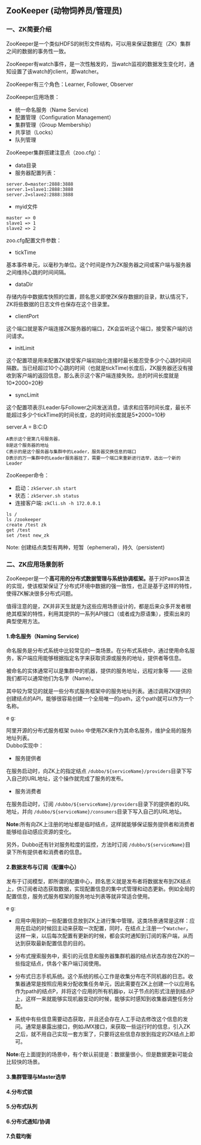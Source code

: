 ## ZooKeeper (动物饲养员/管理员)

### **一、ZK简要介绍**

ZooKeeper是一个类似HDFS的树形文件结构，可以用来保证数据在（ZK）集群之间的数据的事务性一致。

ZooKeeper有watch事件，是一次性触发的，当watch监视的数据发生变化时，通知设置了该watch的client，即watcher。

ZooKeeper有三个角色：Learner, Follower, Observer

ZooKeeper应用场景：
- 统一命名服务（Name Service)
- 配置管理（Configuration Management）
- 集群管理（Group Membership）
- 共享锁（Locks）
- 队列管理

ZooKeeper集群搭建注意点（zoo.cfg）：
- data目录
- 服务器配置列表：
```
server.0=master:2888:3888
server.1=slave1:2888:3888
server.2=slave2:2888:3888
```
- myid文件
```
master => 0
slave1 => 1
slave2 => 2
```

zoo.cfg配置文件参数：
- tickTime

基本事件单元，以毫秒为单位。这个时间是作为ZK服务器之间或客户端与服务器之间维持心跳的时间间隔。

- dataDir

存储内存中数据库快照的位置，顾名思义即使ZK保存数据的目录，默认情况下，ZK将些数据的日志文件也保存在这个目录里。

- clientPort

这个端口就是客户端连接ZK服务器的端口，ZK会监听这个端口，接受客户端的访问请求。

- initLimit

这个配置项是用来配置ZK接受客户端初始化连接时最长能忍受多少个心跳时间间隔数。当已经超过10个心跳的时间（也就是tickTime)长度后，ZK服务器还没有接收到客户端的返回信息，那么表示这个客户端连接失败。总的时间长度就是10*2000=20秒

- syncLimit

这个配置项表示Leader与Follower之间发送消息，请求和应答时间长度，最长不能超过多少个tickTime的时间长度，总的时间长度就是5*2000=10秒

server.A = B:C:D
```
A表示这个是第几号服务器，
B是这个服务器的地址
C表示的是这个服务器与集群中的Leader，服务器交换信息的端口
D表示的万一集群中的Leader服务器挂了，需要一个端口来重新进行选举，选出一个新的Leader
```

ZooKeeper命令：
- 启动：``` zkServer.sh start ```
- 状态：``` zkServer.sh status ```
- 连接客户端: ``` zkCli.sh -h 172.0.0.1 ```
```
ls /
ls /zookeeper
create /test zk
get /test
set /test new_zk
```

Note: 创建结点类型有两种，短暂（ephemeral)，持久（persistent)

### **二、ZK应用场景剖析**

ZooKeeper是一个<strong>高可用的分布式数据管理与系统协调框架。</strong>基于对Paxos算法的实现，使该框架保证了分布式环境中数据的强一致性，也正是基于这样的特性，使得ZK解决很多分布式问题。

值得注意的是，ZK并非天生就是为这些应用场景设计的，都是后来众多开发者根绝其框架的特性，利用其提供的一系列API接口（或者成为原语集），摸索出来的典型使用方法。

#### **1.命名服务（Naming Service)**

命名服务是分布式系统中比较常见的一类场景。在分布式系统中，通过使用命名服务，客户端应用能够根据指定名字来获取资源或服务的地址，提供者等信息。

被命名的实体通常可以是集群中的机器，提供的服务地址，远程对象等 —— 这些我们都可以通常他们为名字（Name）。

其中较为常见的就是一些分布式服务框架中的服务地址列表。通过调用ZK提供的创建结点的API，能够很容易创建一个全局唯一的path，这个path就可以作为一个名称。

e g:

阿里开源的分布式服务框架 ` Dubbo ` 中使用ZK来作为其命名服务，维护全局的服务地址列表。<br/>
Dubbo实现中：<br/>
- 服务提供者

在服务启动时，向ZK上的指定结点 ` /dubbo/${serviceName}/providers `目录下写入自己的URL地址，这个操作就完成了服务的发布。

- 服务消费者

在服务启动时，订阅 ` /dubbo/${serviceName}/providers `目录下的提供者的URL地址，并向 ` /dubbo/${serviceName}/consumers `目录下写入自己的URL地址。

<strong>Note:</strong>所有向ZK上注册的地址都是临时结点，这样就能够保证服务提供者和消费者能够给自动感应资源的变化。<br/>

另外，Dubbo还有针对服务粒度的监控，方法时订阅 ` /dubbo/${serviceName} `目录下所有提供者和消费者的信息。

#### **2.数据发布与订阅（配置中心）**

发布于订阅模型，即所谓的配置中心，顾名思义就是发布者将数据发布到ZK结点上，供订阅者动态获取数据，实现配置信息的集中式管理和动态更新。例如全局的配置信息，服务式服务框架的服务地址列表等就非常适合使用。

e g:

- 应用中用到的一些配置信息放到ZK上进行集中管理。这类场景通常是这样：应用在启动的时候回主动来获取一次配置，同时，在结点上注册一个` Watcher `，这样一来，以后每次配置有更新的时候，都会实时通知到订阅的客户端，从而达到获取最新配置信息的目的。

- 分布式搜索服务中，索引的元信息和服务器集群机器的结点状态存放在ZK的一些指定结点，供各个客户端订阅使用。

- 分布式日志手机系统。这个系统的核心工作是收集分布在不同机器的日志。收集器通常是按照应用来分配收集任务单元，因此需要在ZK上创建一个以应用名作为path的结点P，并将这个应用的所有机器ip，以子节点的形式注册到结点P上，这样一来就能够实现机器变动的时候，能够实时感知到收集器调整任务分配。

- 系统中有些信息需要动态获取，并且还会存在人工手动去修改这个信息的发问。通常是暴露出接口，例如JMX接口，来获取一些运行时的信息，引入ZK之后，就不用自己实现一套方案了，只要将这些信息存放到指定的ZK结点上即可。

<strong>Note:</strong>在上面提到的场景中，有个默认前提是：数据量很小，但是数据更新可能会比较快的场景。

#### **3.集群管理与Master选举**



#### **4.分布式锁**

#### **5.分布式队列**

#### **6.分布式通知/协调**

#### **7.负载均衡**